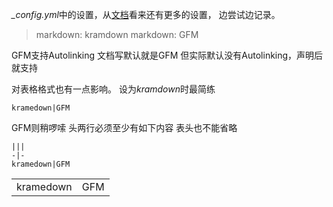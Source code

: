 *_config.yml*中的设置，从[文档](https://jekyllrb.com/docs/configuration/markdown)看来还有更多的设置，
边尝试边记录。
>markdown: kramdown
markdown: GFM

GFM支持Autolinking
文档写默认就是GFM
但实际默认没有Autolinking，声明后就支持

对表格格式也有一点影响。
设为*kramdown*时最简练
```
kramedown|GFM
```
GFM则稍啰嗦
头两行必须至少有如下内容
表头也不能省略
```
|||
-|-
kramedown|GFM
```
|||
-|-
kramedown|GFM

